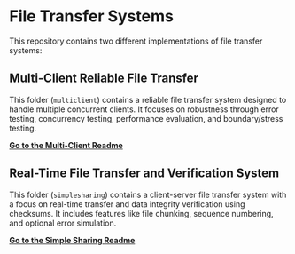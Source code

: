 # File Transfer Systems

This repository contains two different implementations of file transfer systems:

## Multi-Client Reliable File Transfer

This folder (`multiclient`) contains a reliable file transfer system designed to handle multiple concurrent clients. It focuses on robustness through error testing, concurrency testing, performance evaluation, and boundary/stress testing.

**[Go to the Multi-Client Readme](multiclient/README.md)**

## Real-Time File Transfer and Verification System

This folder (`simplesharing`) contains a client-server file transfer system with a focus on real-time transfer and data integrity verification using checksums. It includes features like file chunking, sequence numbering, and optional error simulation.

**[Go to the Simple Sharing Readme](simplesharing/README.md)**